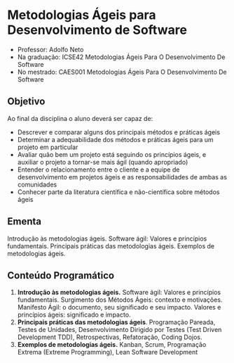 # Metodologias Ágeis para Desenvolvimento de Software

- Professor: Adolfo Neto
- Na graduação: ICSE42 Metodologias Ágeis Para O Desenvolvimento De Software
- No mestrado: CAES001 Metodologias Ágeis Para O Desenvolvimento De Software

## Objetivo

Ao final da disciplina o aluno deverá ser capaz de:

- Descrever e comparar alguns dos principais métodos e práticas ágeis
- Determinar a adequabilidade dos métodos e práticas ágeis para um projeto em particular 
- Avaliar quão bem um projeto está seguindo os princípios ágeis, e auxiliar o projeto a tornar-se mais ágil (quando apropriado)
- Entender o relacionamento entre o cliente e a equipe de desenvolvimento em projetos ágeis e as responsabilidades de ambas as comunidades
- Conhecer parte da literatura científica e não-científica sobre métodos ágeis

## Ementa

Introdução às metodologias ágeis. Software ágil: Valores e princípios fundamentais. Principais práticas das metodologias ágeis. Exemplos de metodologias ágeis.

## Conteúdo Programático



1.	**Introdução às metodologias ágeis.** Software ágil: Valores e princípios fundamentais.	Surgimento dos Métodos Ágeis: contexto e motivações. Manifesto Ágil: o documento, seu significado e seu impacto. Valores e princípios ágeis: significado e impacto.
2.	**Principais práticas das metodologias ágeis**.	Programação Pareada, Testes de Unidades, Desenvolvimento Dirigido por Testes (Test Driven Development TDD), Retrospectivas, Refatoração, Coding Dojos.
3.	**Exemplos de metodologias ágeis.**	Kanban, Scrum, Programação Extrema (Extreme Programming), Lean Software Development
